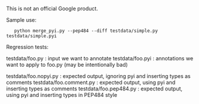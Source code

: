 This is not an official Google product.

Sample use:

       python merge_pyi.py --pep484 --diff testdata/simple.py testdata/simple.pyi

Regression tests:

testdata/foo.py  : input we want to annotate
testdata/foo.pyi : annotations we want to apply to foo.py (may be intentionally bad)

testdata/foo.nopyi.py   : expected output, ignoring pyi and inserting types as comments
testdata/foo.comment.py : expected output,    using pyi and inserting types as comments
testdata/foo.pep484.py  : expected output,    using pyi and inserting types in PEP484 style
